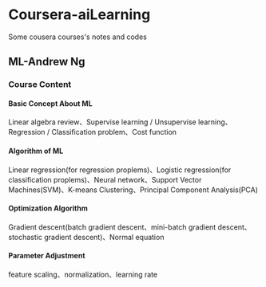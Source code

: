 # Coursera-aiLearning
Some cousera courses's notes and codes

## ML-Andrew Ng

### Course Content
> 
#### Basic Concept About ML
Linear algebra review、Supervise learning / Unsupervise learning、Regression / Classification problem、Cost function
>
>
#### Algorithm of ML
Linear regression(for regression proplems)、Logistic regression(for classification proplems)、Neural network、Support Vector Machines(SVM)、K-means Clustering、Principal Component Analysis(PCA)
>
>
#### Optimization Algorithm
Gradient descent(batch gradient descent、mini-batch gradient descent、stochastic gradient descent)、Normal equation
>
>
#### Parameter Adjustment
feature scaling、normalization、learning rate
